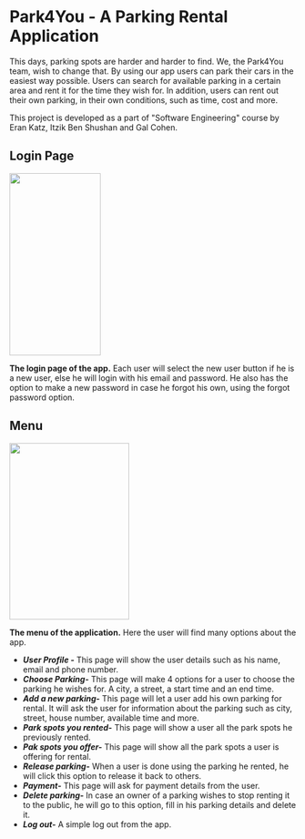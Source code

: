# Park4You - A Parking Rental Application
This days, parking spots are harder and harder to find. We, the Park4You team, wish to change that. By using our app users can park their cars in the easiest way possible. Users can search for available parking in a certain area and rent it for the time they wish for. In addition, users can rent out their own parking, in their own conditions, such as time, cost and more.

This project is developed as a part of "Software Engineering" course by Eran Katz, Itzik Ben Shushan and Gal Cohen.

## Login Page

<img src = "https://user-images.githubusercontent.com/93202645/212470823-1b4bec59-1ff7-4cd0-8b7e-3b39f4fd1625.png" width="160" height="320"> 

**The login page of the app.** Each user will select the new user button if he is a new user, else he will login with his email and password. He also has the option to make a new password in case he forgot his own, using the forgot password option.

## Menu

<img src = "https://user-images.githubusercontent.com/93202645/212471177-00913618-d3c5-410b-8bef-3ba3baff48db.png" width="210" height="310"> 

**The menu of the application.** Here the user will find many options about the app.

- ***User Profile -*** This page will show the user details such as his name, email and phone number.
- ***Choose Parking-*** This page will make 4 options for a user to choose the parking he wishes for. A city, a street, a start time and an end time.
- ***Add a new parking-*** This page will let a user add his own parking for rental. It will ask the user for information about the parking such as city, street, house number, available time and more.
- ***Park spots you rented-*** This page will show a user all the park spots he previously rented.
- ***Pak spots you offer-*** This page will show all the park spots a user is offering for rental.
- ***Release parking-*** When a user is done using the parking he rented, he will click this option to release it back to others.
- ***Payment-*** This page will ask for payment details from the user.
- ***Delete parking-*** In case an owner of a parking wishes to stop renting it to the public, he will go to this option, fill in his parking details and delete it.
- ***Log out-*** A simple log out from the app.
